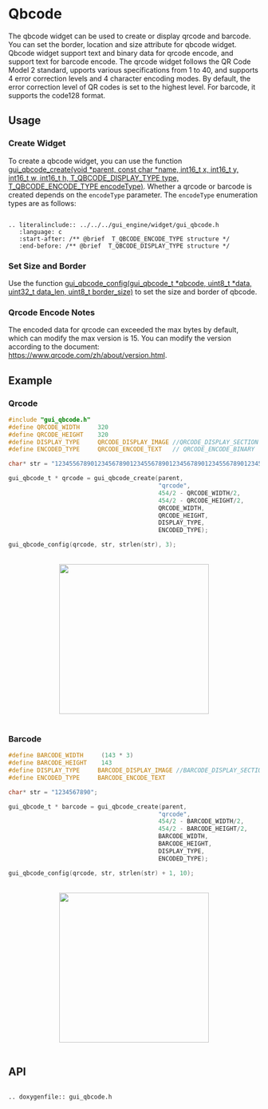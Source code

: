 # Qbcode

The qbcode widget can be used to create or display qrcode and barcode. You can set the border, location and size attribute for qbcode widget. Qbcode widget support text and binary data for qrcode encode, and support text for barcode encode. The qrcode widget follows the QR Code Model 2 standard, upports various specifications from 1 to 40, and supports 4 error correction levels and 4 character encoding modes. By default, the error correction level of QR codes is set to the highest level. For barcode, it supports the code128 format.

## Usage

### Create Widget

To create a qbcode widget, you can use the function [gui_qbcode_create(void *parent, const char *name, int16_t x, int16_t y, int16_t w, int16_t h, T_QBCODE_DISPLAY_TYPE type, T_QBCODE_ENCODE_TYPE encodeType)](#gui_qbcode_create). Whether a qrcode or barcode is created depends on the `encodeType` parameter. The `encodeType` enumeration types are as follows:

```eval_rst

.. literalinclude:: ../../../gui_engine/widget/gui_qbcode.h
   :language: c
   :start-after: /** @brief  T_QBCODE_ENCODE_TYPE structure */
   :end-before: /** @brief  T_QBCODE_DISPLAY_TYPE structure */

```

### Set Size and Border

Use the function [gui_qbcode_config(gui_qbcode_t *qbcode, uint8_t *data, uint32_t data_len, uint8_t border_size)](#gui_qbcode_config) to set the size and border of qbcode.

### Qrcode Encode Notes

The encoded data for qrcode can exceeded the max bytes by default, which can modify the max version is 15. You can modify the version according to the document: https://www.qrcode.com/zh/about/version.html.

## Example

### Qrcode

```c
#include "gui_qbcode.h"
#define QRCODE_WIDTH     320
#define QRCODE_HEIGHT    320
#define DISPLAY_TYPE     QRCODE_DISPLAY_IMAGE //QRCODE_DISPLAY_SECTION
#define ENCODED_TYPE     QRCODE_ENCODE_TEXT   // QRCODE_ENCODE_BINARY

char* str = "123455678901234567890123455678901234567890123455678901234567890123455678901234567890123455678901234567890";

gui_qbcode_t * qrcode = gui_qbcode_create(parent,
                                          "qrcode",
                                          454/2 - QRCODE_WIDTH/2,
                                          454/2 - QRCODE_HEIGHT/2,
                                          QRCODE_WIDTH,
                                          QRCODE_HEIGHT,
                                          DISPLAY_TYPE,
                                          ENCODED_TYPE);

gui_qbcode_config(qrcode, str, strlen(str), 3);
```

<br>
<center><img width= "300" src="https://foruda.gitee.com/images/1713239098192542999/e635ea60_10641540.jpeg" /></center>
<br>

### Barcode

```c
#define BARCODE_WIDTH     (143 * 3)
#define BARCODE_HEIGHT    143
#define DISPLAY_TYPE     BARCODE_DISPLAY_IMAGE //BARCODE_DISPLAY_SECTION
#define ENCODED_TYPE     BARCODE_ENCODE_TEXT

char* str = "1234567890";

gui_qbcode_t * barcode = gui_qbcode_create(parent,
                                          "qrcode",
                                          454/2 - BARCODE_WIDTH/2,
                                          454/2 - BARCODE_HEIGHT/2,
                                          BARCODE_WIDTH,
                                          BARCODE_HEIGHT,
                                          DISPLAY_TYPE,
                                          ENCODED_TYPE);

gui_qbcode_config(qrcode, str, strlen(str) + 1, 10);
```

<br>

<center><img width= "300" src="https://foruda.gitee.com/images/1713341892058343798/70403721_10641540.jpeg" /></center>
<br>

<span id="api">

## API

</span>

```eval_rst

.. doxygenfile:: gui_qbcode.h

```
